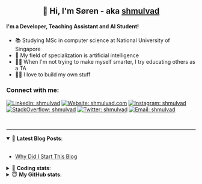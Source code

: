 <h2 align="center">
	👋 Hi, I'm Søren - aka <a href="https://shmulvad.com">shmulvad</a>
</h2>

#### I'm a Developer, Teaching Assistant and AI Student!
- 📚 Studying MSc in computer science at National University of Singapore
- 🧠 My field of specialization is artificial intelligence
- 👨‍🏫 When I'm not trying to make myself smarter, I try educating others as a TA
- 👨‍💻 I love to build my own stuff

### Connect with me:

[![Linkedin: shmulvad](https://img.shields.io/badge/shmulvad-blue?style=flat&logo=Linkedin&logoColor=white)][linkedin]
[![Website: shmulvad.com](https://img.shields.io/badge/shmulvad.com-47CCCC?&style=flat&logo=Google-Chrome&logoColor=white)][website]
[![Instagram: shmulvad](https://img.shields.io/badge/-@shmulvad-purple?style=flat&logo=Instagram&logoColor=white)][instagram]
[![StackOverflow: shmulvad](https://img.shields.io/badge/shmulvad-FE7A16?style=flat&logo=stack-overflow&logoColor=white)][stackOverflow]
[![Twitter: shmulvad](https://img.shields.io/badge/@shmulvad-1ca0f1?style=flat&logo=twitter&logoColor=white)][twitter]
[![Email: shmulvad](https://img.shields.io/badge/shmulvad-D14836?style=flat&logo=gmail&logoColor=white)][mail]

<br />

---

<details open>
 <summary>📕 <b>Latest Blog Posts</b>: </summary>

<br>

<!-- BLOG-POST-LIST:START -->
- [Why Did I Start This Blog](https://shmulvad.com/blog/why-did-start-this-blog)
<!-- BLOG-POST-LIST:END -->

</details>

<!-- --- -->

<details>
 <summary>🤖 <b>Coding stats</b>: </summary>

<br>

<!--START_SECTION:waka-->
**I'm a Night 🦉** 

```text
🌞 Morning    75 commits     ████░░░░░░░░░░░░░░░░░░░░░   19.23% 
🌆 Daytime    101 commits    ██████░░░░░░░░░░░░░░░░░░░   25.9% 
🌃 Evening    97 commits     ██████░░░░░░░░░░░░░░░░░░░   24.87% 
🌙 Night      117 commits    ███████░░░░░░░░░░░░░░░░░░   30.0%

```


📊 **This Week I Spent My Time On** 

```text
💬 Programming Languages: 
Text                     1 hr 23 mins        ████████████░░░░░░░░░░░░░   50.29% 
Other                    1 hr 12 mins        ███████████░░░░░░░░░░░░░░   43.65% 
XML                      6 mins              █░░░░░░░░░░░░░░░░░░░░░░░░   4.2% 
Bash                     2 mins              ░░░░░░░░░░░░░░░░░░░░░░░░░   1.68% 
Python                   0 secs              ░░░░░░░░░░░░░░░░░░░░░░░░░   0.16%

🔥 Editors: 
Sublime Text             1 hr 34 mins        ██████████████░░░░░░░░░░░   56.7% 
Zsh                      1 hr 11 mins        ██████████░░░░░░░░░░░░░░░   43.3%

🐱‍💻 Projects: 
Unknown Project          1 hr 31 mins        █████████████░░░░░░░░░░░░   54.84% 
Terminal                 1 hr 9 mins         ██████████░░░░░░░░░░░░░░░   41.57% 
shmulvad.com             2 mins              ░░░░░░░░░░░░░░░░░░░░░░░░░   1.76% 
.zshrc-config            2 mins              ░░░░░░░░░░░░░░░░░░░░░░░░░   1.68% 
treasurer-challenge-shmul0 secs              ░░░░░░░░░░░░░░░░░░░░░░░░░   0.16%

```


<!--END_SECTION:waka-->

</details>

<!-- --- -->

<details>
 <summary>😇 <b>My GitHub stats</b>: </summary>

<br>

<img align="left" alt="shmulvad's Github Stats" src="https://github-readme-stats.vercel.app/api?username=shmulvad&show_icons=true&hide_border=true" />

</details>



[website]: https://shmulvad.com
[twitter]: https://twitter.com/shmulvad
[linkedin]: https://linkedin.com/in/shmulvad
[instagram]: https://instagram.com/shmulvad
[stackOverflow]: https://stackoverflow.com/users/9248793/shmulvad
[mail]: mailto:shmulvad@gmail.com
[github]: https://github.com/shmulvad
